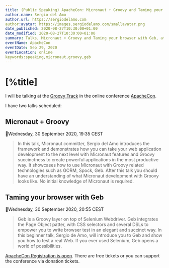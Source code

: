 ```yaml
---
title: (Public Speaking) ApacheCon: Micronaut + Groovy and Taming your browser with Geb
author.name: Sergio del Amo
author.url: https://sergiodelamo.com
author:avatar: https://images.sergiodelamo.com/smallavatar.png 
date_published: 2020-08-27T10:30:00+01:00
date_modified: 2020-08-27T10:30:00+01:00
summary: Talks, Micronaut + Groovy and Taming your browser with Geb, at ApacheCon
eventName: ApacheCon
eventDate: Sep 29, 2020
eventLocation: online
keywords:speaking,micronaut,groovy,geb
---
```


# [%title]

I will be talking at the [Groovy Track](https://www.apachecon.com/acah2020/tracks/groovy.html) in the online conference [ApacheCon](https://www.apachecon.com/acah2020/). 

I have two talks scheduled: 

## Micronaut + Groovy 

📅Wednesday, 30 September 2020, 19:35 CEST

> In this talk, Micronaut committer, Sergio del Amo introduces the framework and demonstrates how you can take your web application development to the next level with Micronaut features and Groovy succinctness to create powerful applications in the most productive way. It showcases how to use Micronaut with Groovy related technologies such as GORM, Spock, Geb. After this talk you should have an understanding of what Micronaut development with Groovy looks like. No initial knowledge of Micronaut is required.

## Taming your browser with Geb 

📅Wednesday, 30 September 2020, 20:55 CEST

> Geb is a Groovy layer on top of Selenium Webdriver. Geb integrates the Page Object patter, with CSS selectors and several DSLs to empower you to write browser test in an elegant and succinct way. In this beginner talk, Sergio de Amo, will introduce you to Geb and show you how to test a real Web. If you ever used Selenium, Geb opens a world of possibilities.

[ApacheCon Registration is open](https://hopin.to/events/apachecon-home). There are free tickets or you can support the conference via donation tickets. 
